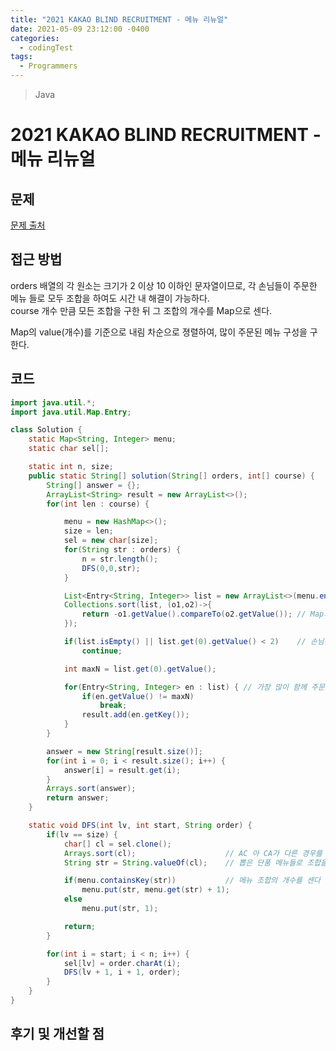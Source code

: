```yaml
---
title: "2021 KAKAO BLIND RECRUITMENT - 메뉴 리뉴얼"
date: 2021-05-09 23:12:00 -0400
categories:
  - codingTest
tags:
  - Programmers
---
```


> Java

# 2021 KAKAO BLIND RECRUITMENT - 메뉴 리뉴얼

## 문제

[문제 출처](https://programmers.co.kr/learn/courses/30/lessons/72411)

## 접근 방법

orders 배열의 각 원소는 크기가 2 이상 10 이하인 문자열이므로, 각 손님들이 주문한 메뉴 들로 모두 조합을 하여도 시간 내 해결이 가능하다.  
course 개수 만큼 모든 조합을 구한 뒤 그 조합의 개수를 Map으로 센다.

Map의 value(개수)를 기준으로 내림 차순으로 졍렬하여, 많이 주문된 메뉴 구성을 구한다.

## 코드

```java
import java.util.*;
import java.util.Map.Entry;

class Solution {
    static Map<String, Integer> menu;
	static char sel[];

	static int n, size;
    public static String[] solution(String[] orders, int[] course) {
        String[] answer = {};
        ArrayList<String> result = new ArrayList<>();
        for(int len : course) {

        	menu = new HashMap<>();
        	size = len;
        	sel = new char[size];
        	for(String str : orders) {
        		n = str.length();
        		DFS(0,0,str);
        	}

        	List<Entry<String, Integer>> list = new ArrayList<>(menu.entrySet());  // Map을 내림 차순으로 정렬한다.
        	Collections.sort(list, (o1,o2)->{
        		return -o1.getValue().compareTo(o2.getValue()); // Map의 value를 기준으로 정렬한다.
        	});

        	if(list.isEmpty() || list.get(0).getValue() < 2)	// 손님은 단품메뉴를 2개 이상 주문해야 하므로, 예외 조건
        		continue;

        	int maxN = list.get(0).getValue();

        	for(Entry<String, Integer> en : list) {	// 가장 많이 함께 주문된 메뉴 구성이 여러 개일 때
        		if(en.getValue() != maxN)
        			break;
        		result.add(en.getKey());
        	}
        }

        answer = new String[result.size()];
        for(int i = 0; i < result.size(); i++) {
        	answer[i] = result.get(i);
        }
        Arrays.sort(answer);
        return answer;
    }

    static void DFS(int lv, int start, String order) {
    	if(lv == size) {
    		char[] cl = sel.clone();
    		Arrays.sort(cl);					// AC 아 CA가 다른 경우를 방지하기 위해, 오름차순 정렬한다.
    		String str = String.valueOf(cl);	// 뽑은 단품 메뉴들로 조합을 만든다.

    		if(menu.containsKey(str))			// 메뉴 조합의 개수를 센다
    			menu.put(str, menu.get(str) + 1);
    		else
    			menu.put(str, 1);

    		return;
    	}

    	for(int i = start; i < n; i++) {
    		sel[lv] = order.charAt(i);
    		DFS(lv + 1, i + 1, order);
    	}
    }
}
```

## 후기 및 개선할 점
